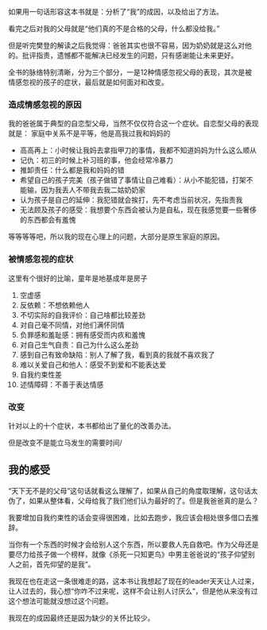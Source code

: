 如果用一句话形容这本书就是：分析了“我”的成因，以及给出了方法。

看完之后对我的父母就是“他们真的不是合格的父母，什么都没给我。”


但是听完樊登的解读之后我觉得：爸爸其实也很不容易，因为奶奶就是这么对他的。批评指责，遗憾都不能解决已经发生的问题，只有感谢能让未来更好。


全书的脉络特别清晰，分为三个部分，一是12种情感忽视父母的表现，其次是被情感忽视的孩子的症状，最后就是如何面对和改变。

### 造成情感忽视的原因

我的爸爸属于典型的自恋型父母，当然不仅仅符合这一个症状。自恋型父母的表现就是：
家庭中关系不是平等，他是高我过我和妈妈的
- 高高再上：小时候让我妈去拿指甲刀的事情，我都不知道妈妈为什么这么顺从
- 记仇：初三的时候上补习班的事，他会经常冷暴力
- 推卸责任：什么都是我和妈妈的错
- 希望自己的孩子完美（孩子做错了事情让自己难看）：从小不能犯错，打架不能输，因为我丢人不带我去我二姑奶奶家
- 认为孩子是自己的延伸：我犯错就会挨打，先不考虑当前状况，先指责我
- 无法顾及孩子的感受：我想要个东西会被认为是自私，现在我感觉要一些奢侈的东西都会有羞愧


等等等等吧，所以我的现在心理上的问题，大部分是原生家庭的原因。


### 被情感忽视的症状

这里有个很好的比喻，童年是地基成年是房子
1. 空虚感
2. 反依赖：不想依赖他人
3. 不切实际的自我评价：自己啥都比较差劲
4. 对自己毫不同情，对他们满怀同情
5. 负罪感和羞耻感：拥有感受而内疚和羞愧
6. 对自己生气自责：自己为什么这么差劲
7. 感到自己有致命缺陷：别人了解了我，看到真的我就不喜欢我了
8. 难以关爱自己和他人：感受不到爱和不能表达爱
9. 自我约束性差
10. 述情障碍：不善于表达情感


### 改变

针对以上的十个症状，本书都给出了量化的改善办法。

但是改变不是能立马发生的需要时间/


## 我的感受

“天下无不是的父母”这句话就看这么理解了，如果从自己的角度取理解，这句话太伪了，如果从整体看，父母给我了我们他们认为最好的了。但是我爸爸真的是么？


我要增加自我约束性的话会变得很困难，比如去跑步，我应该会相处很多借口去推辞。


当你有一个东西的时候才会给别人这个东西，所以要救人先自救吧。作为父母还是要尽力给孩子做一个榜样，就像《杀死一只知更鸟》中男主爸爸说的“孩子仰望别人之前，首先仰望的是我”。


我现在也在走这一条很难走的路，这本书让我想起了现在的leader天天让人过来，让人过去的，我心想“你咋不过来呢，这样不会让别人讨厌么”，但是他从来没有过这个想法可能就没想过这个问题。



我现在的成因最终还是因为缺少的关怀比较少。




